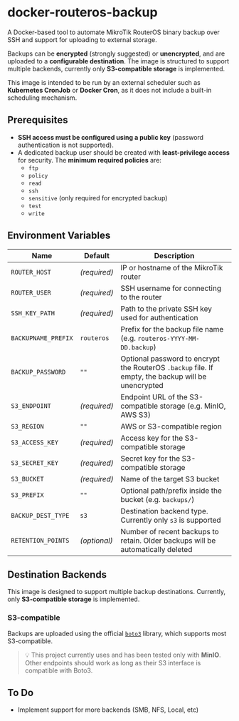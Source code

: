 # docker-routeros-backup

A Docker-based tool to automate MikroTik RouterOS binary backup over SSH and support for uploading to external storage.

Backups can be **encrypted** (strongly suggested) or **unencrypted**, and are uploaded to a **configurable destination**. The image is structured to support multiple backends, currently only **S3-compatible storage** is implemented.

This image is intended to be run by an external scheduler such as **Kubernetes CronJob** or **Docker Cron**, as it does not include a built-in scheduling mechanism.

## Prerequisites

- **SSH access must be configured using a public key** (password authentication is not supported).
- A dedicated backup user should be created with **least-privilege access** for security. The **minimum required policies** are:
  - `ftp`  
  - `policy`  
  - `read`  
  - `ssh`
  - `sensitive` (only required for encrypted backup)
  - `test`  
  - `write`

## Environment Variables

| Name                | Default      | Description                                                                                        |
|---------------------|--------------|----------------------------------------------------------------------------------------------------|
| `ROUTER_HOST`       | *(required)* | IP or hostname of the MikroTik router                                                              |
| `ROUTER_USER`       | *(required)* | SSH username for connecting to the router                                                          |
| `SSH_KEY_PATH`      | *(required)* | Path to the private SSH key used for authentication                                                |
| `BACKUPNAME_PREFIX` | `routeros`   | Prefix for the backup file name (e.g. `routeros-YYYY-MM-DD.backup`)                                |
| `BACKUP_PASSWORD`   | `""`         | Optional password to encrypt the RouterOS `.backup` file. If empty, the backup will be unencrypted |
| `S3_ENDPOINT`       | *(required)* | Endpoint URL of the S3-compatible storage (e.g. MinIO, AWS S3)                                     |
| `S3_REGION`         | `""`         | AWS or S3-compatible region                                                                        |
| `S3_ACCESS_KEY`     | *(required)* | Access key for the S3-compatible storage                                                           |
| `S3_SECRET_KEY`     | *(required)* | Secret key for the S3-compatible storage                                                           |
| `S3_BUCKET`         | *(required)* | Name of the target S3 bucket                                                                       |
| `S3_PREFIX`         | `""`         | Optional path/prefix inside the bucket (e.g. `backups/`)                                           |
| `BACKUP_DEST_TYPE`  | `s3`         | Destination backend type. Currently only `s3` is supported                                         |
| `RETENTION_POINTS`  | *(optional)* | Number of recent backups to retain. Older backups will be automatically deleted                    |

## Destination Backends

This image is designed to support multiple backup destinations. Currently, only **S3-compatible storage** is implemented.

### S3-compatible

Backups are uploaded using the official [`boto3`](https://boto3.amazonaws.com/v1/documentation/api/latest/index.html) library, which supports most S3-compatible.

> 💡 This project currently uses and has been tested only with **MinIO**. Other endpoints should work as long as their S3 interface is compatible with Boto3.

## To Do

- Implement support for more backends (SMB, NFS, Local, etc)
